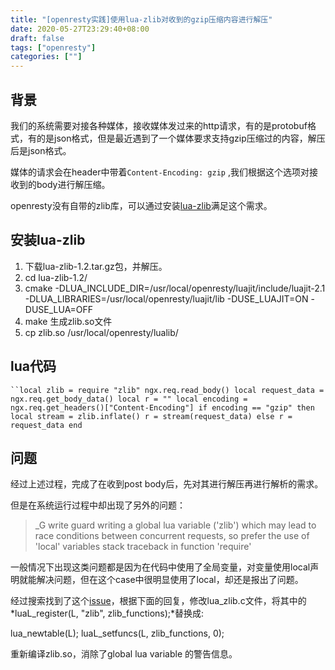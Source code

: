 ```yaml
---
title: "[openresty实践]使用lua-zlib对收到的gzip压缩内容进行解压"
date: 2020-05-27T23:29:40+08:00
draft: false
tags: ["openresty"]
categories: [""]
---
```



## 背景

我们的系统需要对接各种媒体，接收媒体发过来的http请求，有的是protobuf格式，有的是json格式，但是最近遇到了一个媒体要求支持gzip压缩过的内容，解压后是json格式。

媒体的请求会在header中带着`Content-Encoding: gzip` ,我们根据这个选项对接收到的body进行解压缩。

openresty没有自带的zlib库，可以通过安装[lua-zlib](https://github.com/brimworks/lua-zlib)满足这个需求。

## 安装lua-zlib

1. 下载lua-zlib-1.2.tar.gz包，并解压。
2. cd lua-zlib-1.2/
3. cmake -DLUA_INCLUDE_DIR=/usr/local/openresty/luajit/include/luajit-2.1 -DLUA_LIBRARIES=/usr/local/openresty/luajit/lib -DUSE_LUAJIT=ON -DUSE_LUA=OFF
4. make 生成zlib.so文件
5. cp zlib.so /usr/local/openresty/lualib/

## lua代码

`
``local zlib = require "zlib"
ngx.req.read_body()
local request_data = ngx.req.get_body_data()
local r = ""
local encoding = ngx.req.get_headers()["Content-Encoding"]
if encoding == "gzip" then
    local stream = zlib.inflate()
    r = stream(request_data)
else
    r = request_data
end
`

## 问题

经过上述过程，完成了在收到post body后，先对其进行解压再进行解析的需求。

但是在系统运行过程中却出现了另外的问题：

> _G write guard writing a global lua variable ('zlib') which may lead to race conditions between concurrent requests, so prefer the use of 'local' variables 
> stack traceback in function 'require'

一般情况下出现这类问题都是因为在代码中使用了全局变量，对变量使用local声明就能解决问题，但在这个case中很明显使用了local，却还是报出了问题。

经过搜索找到了这个[issue](https://github.com/brimworks/lua-zlib/issues/48)，根据下面的回复，修改lua_zlib.c文件，将其中的*luaL_register(L, "zlib", zlib_functions);*替换成:

lua_newtable(L);
luaL_setfuncs(L, zlib_functions, 0);

重新编译zlib.so，消除了global lua variable 的警告信息。
